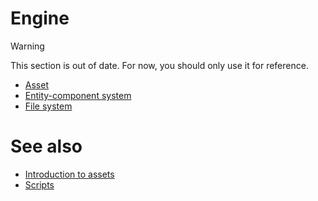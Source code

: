 # Engine

>[!Warning]
>This section is out of date. For now, you should only use it for reference.

- [Asset](assets/index.md)
- [Entity-component system](entity-component-system/index.md)
- [File system](file-system.md)

# See also

- [Introduction to assets](../game-studio/assets.md)
- [Scripts](../scripts/index.md)
